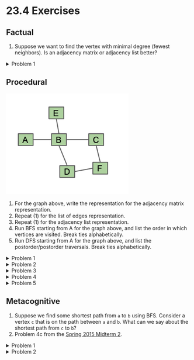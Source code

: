 # 23.4 Exercises

## Factual

1. Suppose we want to find the vertex with minimal degree (fewest neighbors). Is an adjacency matrix or adjacency list better?

<details>

<summary>Problem 1</summary>

An adjacency list would be better: we can just assess the size of each list in constant time versus iterating over all $$V$$ vertices in each row of the adjacency matrix to count the number of neighbors.

</details>

## Procedural

![](<../.gitbook/assets/image (71).png>)

1. For the graph above, write the representation for the adjacency matrix representation.
2. Repeat (1) for the list of edges representation.
3. Repeat (1) for the adjacency list representation.
4. Run BFS starting from A for the graph above, and list the order in which vertices are visited. Break ties alphabetically.
5. Run DFS starting from A for the graph above, and list the postorder/postorder traversals. Break ties alphabetically.

<details>

<summary>Problem 1</summary>

<pre><code><strong>    A  B  C  D  E  F
</strong><strong>   
</strong><strong>A   F  T  F  F  F  F
</strong><strong>B   T  F  T  T  T  F
</strong><strong>C   F  T  F  F  F  T
</strong><strong>D   F  T  F  F  F  T
</strong><strong>E   F  T  F  F  F  F
</strong><strong>F   F  F  T  T  F  F
</strong></code></pre>

</details>

<details>

<summary>Problem 2</summary>

```
[{A, B}, 
{B, A}, {B, C}, {B, D}, {B, E}, 
{C, B}, {C, F},
{D, B}, {D, F},
{E, B}, 
{F, C}, {F, D}]
```

</details>

<details>

<summary>Problem 3</summary>

```
A: [B]
B: [A, C, D, E]
C: [B, F]
D: [B, F]
E: [B]
F: [C, D]
```

</details>

<details>

<summary>Problem 4</summary>

`[A, B, C, D, E, F]`

</details>

<details>

<summary>Problem 5</summary>

preorder: `[A, B, C, F, D, E]`

postorder: `[D, F, C, E, B, A]`

</details>

## Metacognitive

1. Suppose we find some shortest path from `a` to `b` using BFS. Consider a vertex `c` that is on the path between `a` and `b`. What can we say about the shortest path from `c` to `b`?
2. Problem 4c from the [Spring 2015 Midterm 2](https://drive.google.com/file/d/1uE1QlF4YguWVp8m8UJ97R2xPC4b1NnQ5/view?usp=sharing).

<details>

<summary>Problem 1</summary>

Call the original shortest path from `a` to `b` $$p_{ab}$$, and the path from `c` to `b` along this path $$p^{*}_{cb}$$. If there is some shorter path between `c` and `b` $$p'_{cb}$$, then we could simply take the path from `a` to `c` in the original $$p_{ab}$$, then take $$p'_{cb}$$ to find an even shorter path between `a` and `b`.&#x20;

However, we stated earlier that $$p_{ab}$$ is the shortest path between `a` and `b`. This is a contradiction.

Thus, the shortest path between `c` and `b` must be on the shortest path between `a` and `b`.

</details>

<details>

<summary>Problem 2</summary>

[Solutions](https://drive.google.com/file/d/1IYt4VbzdX4dTekh6cYAC8tigpJ_LgljV/view?usp=sharing) are linked here and on the course website.

</details>

